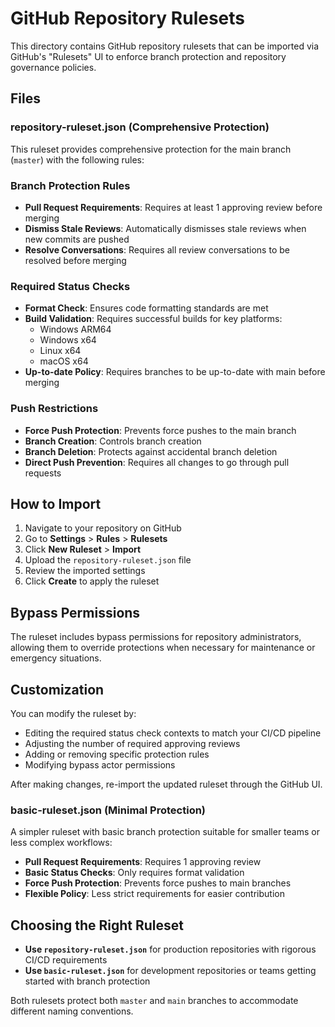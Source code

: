 # GitHub Repository Rulesets

This directory contains GitHub repository rulesets that can be imported via GitHub's "Rulesets" UI to enforce branch protection and repository governance policies.

## Files

### repository-ruleset.json (Comprehensive Protection)

This ruleset provides comprehensive protection for the main branch (`master`) with the following rules:

### Branch Protection Rules
- **Pull Request Requirements**: Requires at least 1 approving review before merging
- **Dismiss Stale Reviews**: Automatically dismisses stale reviews when new commits are pushed
- **Resolve Conversations**: Requires all review conversations to be resolved before merging

### Required Status Checks
- **Format Check**: Ensures code formatting standards are met
- **Build Validation**: Requires successful builds for key platforms:
  - Windows ARM64
  - Windows x64
  - Linux x64
  - macOS x64
- **Up-to-date Policy**: Requires branches to be up-to-date with main before merging

### Push Restrictions
- **Force Push Protection**: Prevents force pushes to the main branch
- **Branch Creation**: Controls branch creation
- **Branch Deletion**: Protects against accidental branch deletion
- **Direct Push Prevention**: Requires all changes to go through pull requests

## How to Import

1. Navigate to your repository on GitHub
2. Go to **Settings** > **Rules** > **Rulesets**
3. Click **New Ruleset** > **Import**
4. Upload the `repository-ruleset.json` file
5. Review the imported settings
6. Click **Create** to apply the ruleset

## Bypass Permissions

The ruleset includes bypass permissions for repository administrators, allowing them to override protections when necessary for maintenance or emergency situations.

## Customization

You can modify the ruleset by:
- Editing the required status check contexts to match your CI/CD pipeline
- Adjusting the number of required approving reviews
- Adding or removing specific protection rules
- Modifying bypass actor permissions

After making changes, re-import the updated ruleset through the GitHub UI.

### basic-ruleset.json (Minimal Protection)

A simpler ruleset with basic branch protection suitable for smaller teams or less complex workflows:

- **Pull Request Requirements**: Requires 1 approving review
- **Basic Status Checks**: Only requires format validation
- **Force Push Protection**: Prevents force pushes to main branches
- **Flexible Policy**: Less strict requirements for easier contribution

## Choosing the Right Ruleset

- **Use `repository-ruleset.json`** for production repositories with rigorous CI/CD requirements
- **Use `basic-ruleset.json`** for development repositories or teams getting started with branch protection

Both rulesets protect both `master` and `main` branches to accommodate different naming conventions.